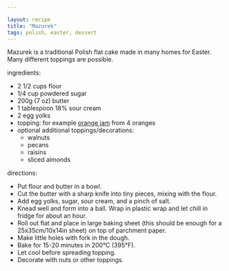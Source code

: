 ```yaml
---

layout: recipe
title: "Mazurek"
tags: polish, easter, dessert
---
```


Mazurek is a traditional Polish flat cake made in many homes for Easter. Many different toppings are possible.

ingredients:
- 2 1/2 cups flour
- 1/4 cup powdered sugar
- 200g (7 oz) butter
- 1 tablespoon 18% sour cream
- 2 egg yolks
- topping: for example [orange jam](/recipes/orange-jam) from 4 oranges
- optional additional toppings/decorations:
    - walnuts
    - pecans
    - raisins
    - sliced almonds

directions:
- Put flour and butter in a bowl.
- Cut the butter with a sharp knife into tiny pieces, mixing with the flour.
- Add egg yolks, sugar, sour cream, and a pinch of salt.
- Knead well and form into a ball. Wrap in plastic wrap and let chill in fridge for about an hour.
- Roll out flat and place in large baking sheet (this should be enough for a 25x35cm/10x14in sheet) on top of parchment paper.
- Make little holes with fork in the dough.
- Bake for 15-20 minutes in 200°C (395°F).
- Let cool before spreading topping.
- Decorate with nuts or other toppings.
